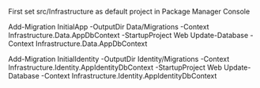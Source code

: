 First set src/Infrastructure as default project in Package Manager Console

Add-Migration InitialApp -OutputDir Data/Migrations -Context Infrastructure.Data.AppDbContext -StartupProject Web
Update-Database -Context Infrastructure.Data.AppDbContext

Add-Migration InitialIdentity -OutputDir Identity/Migrations -Context Infrastructure.Identity.AppIdentityDbContext -StartupProject Web
Update-Database -Context Infrastructure.Identity.AppIdentityDbContext